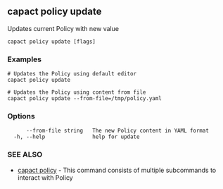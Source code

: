 ## capact policy update

Updates current Policy with new value

```
capact policy update [flags]
```

### Examples

```
# Updates the Policy using default editor
capact policy update

# Updates the Policy using content from file
capact policy update --from-file=/tmp/policy.yaml

```

### Options

```
      --from-file string   The new Policy content in YAML format
  -h, --help               help for update
```

### SEE ALSO

* [capact policy](capact_policy.md)	 - This command consists of multiple subcommands to interact with Policy


